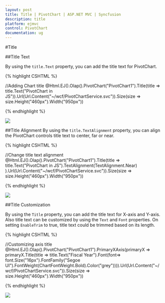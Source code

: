 ```yaml
---
layout: post
title: Title | PivotChart | ASP.NET MVC | Syncfusion
description: title
platform: ejmvc
control: PivotChart
documentation: ug
---
```


#Title

##Title Text

By using the `title.Text` property, you can add the title text for PivotChart.

{% highlight CSHTML %}

//Adding Chart title
@Html.EJ().Olap().PivotChart("PivotChart1").Title(title => title.Text("PivotChart in JS")).Url(Url.Content("~/wcf/PivotChartService.svc")).Size(size => size.Height("460px").Width("950px"))

{% endhighlight %}

![](/js/PivotChart/Title_images/Title_img1.png)

##Title Alignment
By using the `title.TextAlignment` property, you can align the PivotChart controls title text to center, far or near.

{% highlight CSHTML %}

//Change title text alignment
@Html.EJ().Olap().PivotChart("PivotChart1").Title(title => title.Text("PivotChart in JS").TextAlignment(TextAlignment.Near)
).Url(Url.Content("~/wcf/PivotChartService.svc")).Size(size => size.Height("460px").Width("950px"))

{% endhighlight %}

![](/js/PivotChart/Title_images/Title_img2.png)

##Title Customization

By using the `Title` property, you can add the title text for X-axis and Y-axis. Also title text can be customized by using the `Text` and `Font` properties. On setting `EnableTrim` to true, title text could be trimmed based on its length.

{% highlight CSHTML %}

//Customizing axis title
@Html.EJ().Olap().PivotChart("PivotChart1").PrimaryXAxis(primaryX => primaryX.Title(title => title.Text("Fiscal Year").Font(font=> font.Size("16px").FontFamily("Segoe UI").FontWeight(ChartFontWeight.Bold).Color("grey")))).Url(Url.Content("~/wcf/PivotChartService.svc")).Size(size => size.Height("460px").Width("950px"))

{% endhighlight %}

![](/js/PivotChart/Title_images/Title_img3.png) 

